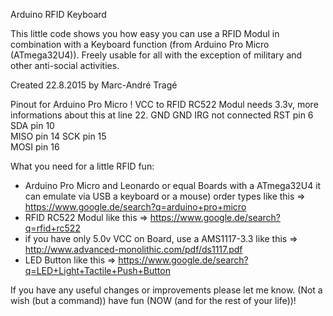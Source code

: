 Arduino RFID Keyboard 

This little code shows you how easy you can use a RFID Modul in combination with a Keyboard function (from Arduino Pro Micro (ATmega32U4)). Freely usable for all with the exception of military and other anti-social activities.

Created 22.8.2015 by Marc-André Tragé
  
Pinout for Arduino Pro Micro
! VCC  to RFID RC522 Modul needs 3.3v, more informations about this at line 22.
  GND  GND
  IRG  not connected
  RST  pin 6
  SDA  pin 10  
  MISO pin 14
  SCK  pin 15  
  MOSI pin 16

What you need for a little RFID fun:
  +  Arduino Pro Micro and Leonardo or equal Boards with a ATmega32U4
     it can emulate via USB a keyboard or a mouse) order types like this => https://www.google.de/search?q=arduino+pro+micro
  +  RFID RC522 Modul like this => https://www.google.de/search?q=rfid+rc522
  +  if you have only 5.0v VCC on Board, use a AMS1117-3.3 like this => http://www.advanced-monolithic.com/pdf/ds1117.pdf
  +  LED Button like this => https://www.google.de/search?q=LED+Light+Tactile+Push+Button
    
If you have any useful changes or improvements please let me know.
(Not a wish (but a command)) have fun (NOW (and for the rest of your life))!
